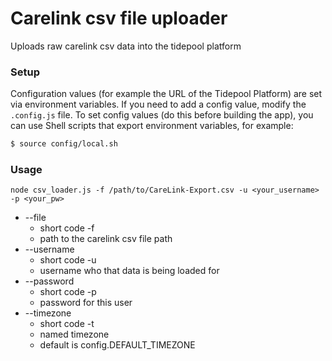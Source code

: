 # Carelink csv file uploader

Uploads raw carelink csv data into the tidepool platform

### Setup 

Configuration values (for example the URL of the Tidepool Platform) are set via environment variables. If you need to add a config value, modify the `.config.js` file. To set config values (do this before building the app), you can use Shell scripts that export environment variables, for example:

```bash
$ source config/local.sh
```

### Usage

```
node csv_loader.js -f /path/to/CareLink-Export.csv -u <your_username> -p <your_pw>

```

- --file 		
  - short code -f
  - path to the carelink csv file path
- --username 	
  - short code -u 
  - username who that data is being loaded for
- --password 	
  - short code -p 
  - password for this user
- --timezone 	
  - short code -t 
  - named timezone
  - default is config.DEFAULT_TIMEZONE

